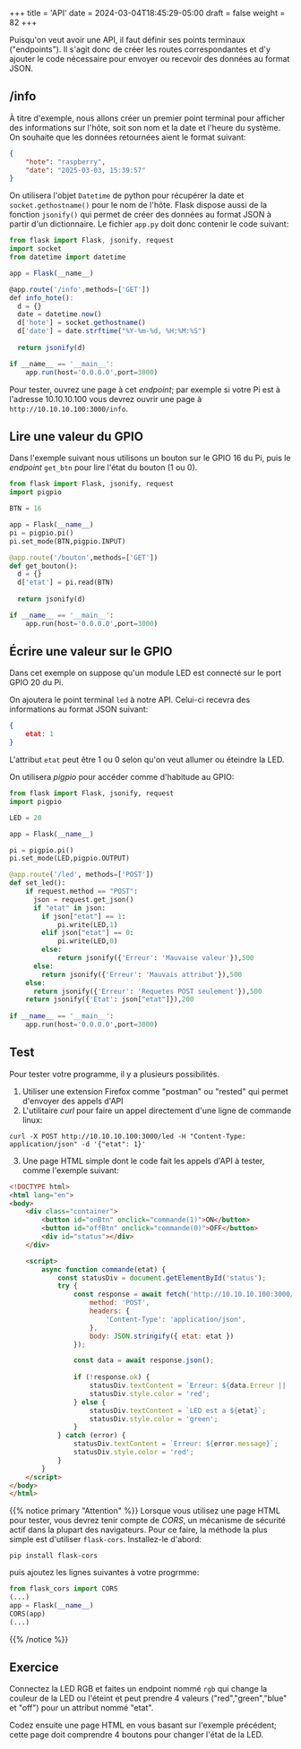 +++
title = 'API'
date = 2024-03-04T18:45:29-05:00
draft = false
weight = 82
+++

Puisqu'on veut avoir une API, il faut définir ses points terminaux ("endpoints"). Il s'agit donc de créer les routes correspondantes et d'y ajouter le code nécessaire pour envoyer ou recevoir des données au format JSON. 

## /info
À titre d'exemple, nous allons créer un premier point terminal pour afficher des informations sur l'hôte, soit son nom et la date et l'heure du système. On souhaite que les données retournées aient le format suivant:
```json
{
    "hote": "raspberry",
    "date": "2025-03-03, 15:39:57"
}
```
On utilisera l'objet `Datetime` de python pour récupérer la date et `socket.gethostname()` pour le nom de l'hôte. Flask dispose aussi de la fonction `jsonify()` qui permet de créer des données au format JSON à partir d'un dictionnaire. Le fichier `app.py` doit donc contenir le code suivant:
```js
from flask import Flask, jsonify, request
import socket
from datetime import datetime

app = Flask(__name__)

@app.route('/info',methods=['GET'])
def info_hote():
  d = {}
  date = datetime.now()
  d['hote'] = socket.gethostname()
  d['date'] = date.strftime("%Y-%m-%d, %H:%M:%S")
  
  return jsonify(d)

if __name__ == '__main__':
    app.run(host='0.0.0.0',port=3000)
```
Pour tester, ouvrez une page à cet _endpoint_; par exemple si votre Pi est à l'adresse 10.10.10.100 vous devrez ouvrir une page à `http://10.10.10.100:3000/info`.

## Lire une valeur du GPIO
Dans l'exemple suivant nous utilisons un bouton sur le GPIO 16 du Pi, puis le _endpoint_ `get_btn` pour lire l'état du bouton (1 ou 0). 
```python
from flask import Flask, jsonify, request
import pigpio

BTN = 16

app = Flask(__name__)
pi = pigpio.pi()
pi.set_mode(BTN,pigpio.INPUT)

@app.route('/bouton',methods=['GET'])
def get_bouton():
  d = {}
  d['etat'] = pi.read(BTN)
  
  return jsonify(d)

if __name__ == '__main__':
    app.run(host='0.0.0.0',port=3000)
```

## Écrire une valeur sur le GPIO
Dans cet exemple on suppose qu'un module LED est connecté sur le port GPIO 20 du Pi. 

On ajoutera le point terminal `led` à notre API. Celui-ci recevra des informations au format JSON suivant:
```json
{ 
    etat: 1
}
``` 
L'attribut `etat` peut être 1 ou 0 selon qu'on veut allumer ou éteindre la LED.

On utilisera _pigpio_ pour accéder comme d'habitude au GPIO:
```python
from flask import Flask, jsonify, request
import pigpio

LED = 20

app = Flask(__name__)

pi = pigpio.pi()
pi.set_mode(LED,pigpio.OUTPUT)

@app.route('/led', methods=['POST'])
def set_led():
    if request.method == "POST":
      json = request.get_json()
      if "etat" in json:
        if json["etat"] == 1:
            pi.write(LED,1)
        elif json["etat"] == 0:
            pi.write(LED,0)
        else:
            return jsonify({'Erreur': 'Mauvaise valeur'}),500
      else:
        return jsonify({'Erreur': 'Mauvais attribut'}),500
    else:
      return jsonify({'Erreur': 'Requetes POST seulement'}),500
    return jsonify({'Etat': json["etat"]}),200
   
if __name__ == '__main__':
    app.run(host='0.0.0.0',port=3000)
```
## Test
Pour tester votre programme, il y a plusieurs possibilités.
1. Utiliser une extension Firefox comme "postman" ou "rested" qui permet d'envoyer des appels d'API
2. L'utilitaire _curl_ pour faire un appel directement d'une ligne de commande linux:
```
curl -X POST http://10.10.10.100:3000/led -H "Content-Type: application/json" -d '{"etat": 1}'
```
3. Une page HTML simple dont le code fait les appels d'API à tester, comme l'exemple suivant:
```html
<!DOCTYPE html>
<html lang="en">
<body>
    <div class="container">
        <button id="onBtn" onclick="commande(1)">ON</button>
        <button id="offBtn" onclick="commande(0)">OFF</button>
        <div id="status"></div>
    </div>

    <script>
        async function commande(etat) {
            const statusDiv = document.getElementById('status');
            try {
                const response = await fetch('http://10.10.10.100:3000/led', {
                    method: 'POST',
                    headers: {
                        'Content-Type': 'application/json',
                    },
                    body: JSON.stringify({ etat: etat })
                });

                const data = await response.json();
                
                if (!response.ok) {
                    statusDiv.textContent = `Erreur: ${data.Erreur || 'Erreur inconnue'}`;
                    statusDiv.style.color = 'red';
                } else {
                    statusDiv.textContent = `LED est a ${etat}`;
                    statusDiv.style.color = 'green';
                }
            } catch (error) {
                statusDiv.textContent = `Erreur: ${error.message}`;
                statusDiv.style.color = 'red';
            }
        }
    </script>
</body>
</html>
```
{{% notice primary "Attention" %}}
Lorsque vous utilisez une page HTML pour tester, vous devrez tenir compte de *CORS*, un mécanisme de sécurité actif dans la plupart des navigateurs. Pour ce faire, la méthode la plus simple est d'utiliser `flask-cors`. Installez-le d'abord:
```
pip install flask-cors
```
puis ajoutez les lignes suivantes à votre progrmme:
```python
from flask_cors import CORS
(...)
app = Flask(__name__)
CORS(app)
(...)
```
{{% /notice %}}

## Exercice
Connectez la LED RGB et faites un endpoint nommé `rgb` qui change la couleur de la LED ou l'éteint et peut prendre 4 valeurs ("red","green","blue" et "off") pour un attribut nommé "etat".

Codez ensuite une page HTML en vous basant sur l'exemple précédent; cette page doit comprendre 4 boutons pour changer l'état de la LED.
